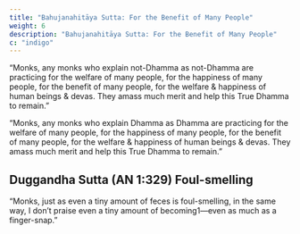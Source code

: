 ```yaml
---
title: "Bahujanahitāya Sutta: For the Benefit of Many People"
weight: 6
description: "Bahujanahitāya Sutta: For the Benefit of Many People"
c: "indigo"
---
```



<!-- (AN 1:140–141) -->

“Monks, any monks who explain not-Dhamma as not-Dhamma are practicing for the welfare of many people, for the happiness of many people, for the benefit of many people, for the welfare & happiness of human beings & devas. They amass much merit and help this True Dhamma to remain.”

“Monks, any monks who explain Dhamma as Dhamma are practicing for the welfare of many people, for the happiness of many people, for the benefit of many people, for the welfare & happiness of human beings & devas. They amass much merit and help this True Dhamma to remain.”


## Duggandha Sutta  (AN 1:329) Foul-smelling


“Monks, just as even a tiny amount of feces is foul-smelling, in the same way, I don’t praise even a tiny amount of becoming1—even as much as a finger-snap.”